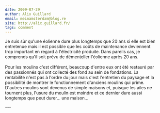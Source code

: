```yaml
---
date: 2009-07-29
author: Alix Guillard
email: meinamsterdam@blog.re
site: http://alix.guillard.fr/
tags: comment
---
```


<p>
Je suis sûr qu'une éolienne dure plus longtemps que 20 ans si elle est bien entretenue mais il est possible que les coûts de maintenance deviennent trop important en regard à l'électricité produite. Dans pareils cas, je comprends qu'il soit prévu de démenteller l'éolienne après 20 ans.
<br /><br />
Pour les moulins c'est différent, beaucoup d'entre eux ont été restauré par des passionnés qui ont collecté des fond au sein de fondations. La rentabilité n'est pas à l'ordre du jour mais c'est l'entretien du paysage et la possibilité de montrer le fonctionnement d'anciens moulins qui prime. D'autres moulins sont devenus de simple maisons et, puisque les ailes ne tournent plus, l'usure du moulin est moindre et ce dernier dure aussi longtemps que peut durer... une maison...
</p>
---